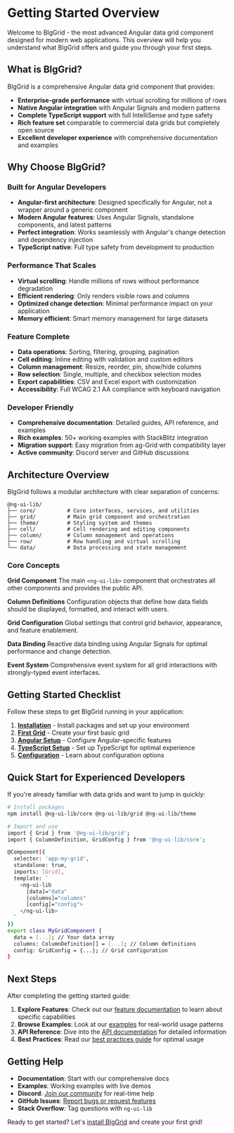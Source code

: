 # Getting Started Overview

Welcome to BlgGrid - the most advanced Angular data grid component designed for modern web applications. This overview will help you understand what BlgGrid offers and guide you through your first steps.

## What is BlgGrid?

BlgGrid is a comprehensive Angular data grid component that provides:

- **Enterprise-grade performance** with virtual scrolling for millions of rows
- **Native Angular integration** with Angular Signals and modern patterns
- **Complete TypeScript support** with full IntelliSense and type safety
- **Rich feature set** comparable to commercial data grids but completely open source
- **Excellent developer experience** with comprehensive documentation and examples

## Why Choose BlgGrid?

### Built for Angular Developers
- **Angular-first architecture**: Designed specifically for Angular, not a wrapper around a generic component
- **Modern Angular features**: Uses Angular Signals, standalone components, and latest patterns
- **Perfect integration**: Works seamlessly with Angular's change detection and dependency injection
- **TypeScript native**: Full type safety from development to production

### Performance That Scales
- **Virtual scrolling**: Handle millions of rows without performance degradation
- **Efficient rendering**: Only renders visible rows and columns
- **Optimized change detection**: Minimal performance impact on your application
- **Memory efficient**: Smart memory management for large datasets

### Feature Complete
- **Data operations**: Sorting, filtering, grouping, pagination
- **Cell editing**: Inline editing with validation and custom editors
- **Column management**: Resize, reorder, pin, show/hide columns
- **Row selection**: Single, multiple, and checkbox selection modes
- **Export capabilities**: CSV and Excel export with customization
- **Accessibility**: Full WCAG 2.1 AA compliance with keyboard navigation

### Developer Friendly
- **Comprehensive documentation**: Detailed guides, API reference, and examples
- **Rich examples**: 50+ working examples with StackBlitz integration
- **Migration support**: Easy migration from ag-Grid with compatibility layer
- **Active community**: Discord server and GitHub discussions

## Architecture Overview

BlgGrid follows a modular architecture with clear separation of concerns:

```
@ng-ui-lib/
├── core/          # Core interfaces, services, and utilities
├── grid/          # Main grid component and orchestration
├── theme/         # Styling system and themes
├── cell/          # Cell rendering and editing components
├── column/        # Column management and operations
├── row/           # Row handling and virtual scrolling
└── data/          # Data processing and state management
```

### Core Concepts

**Grid Component**
The main `<ng-ui-lib>` component that orchestrates all other components and provides the public API.

**Column Definitions**
Configuration objects that define how data fields should be displayed, formatted, and interact with users.

**Grid Configuration**
Global settings that control grid behavior, appearance, and feature enablement.

**Data Binding**
Reactive data binding using Angular Signals for optimal performance and change detection.

**Event System**
Comprehensive event system for all grid interactions with strongly-typed event interfaces.

## Getting Started Checklist

Follow these steps to get BlgGrid running in your application:

1. **[Installation](./installation.md)** - Install packages and set up your environment
2. **[First Grid](./first-grid.md)** - Create your first basic grid
3. **[Angular Setup](./angular-setup.md)** - Configure Angular-specific features
4. **[TypeScript Setup](./typescript-setup.md)** - Set up TypeScript for optimal experience
5. **[Configuration](./configuration.md)** - Learn about configuration options

## Quick Start for Experienced Developers

If you're already familiar with data grids and want to jump in quickly:

```bash
# Install packages
npm install @ng-ui-lib/core @ng-ui-lib/grid @ng-ui-lib/theme

# Import and use
import { Grid } from '@ng-ui-lib/grid';
import { ColumnDefinition, GridConfig } from '@ng-ui-lib/core';

@Component({
  selector: 'app-my-grid',
  standalone: true,
  imports: [Grid],
  template: `
    <ng-ui-lib 
      [data]="data" 
      [columns]="columns" 
      [config]="config">
    </ng-ui-lib>
  `
})
export class MyGridComponent {
  data = [...]; // Your data array
  columns: ColumnDefinition[] = [...]; // Column definitions
  config: GridConfig = {...}; // Grid configuration
}
```

## Next Steps

After completing the getting started guide:

1. **Explore Features**: Check out our [feature documentation](../features/) to learn about specific capabilities
2. **Browse Examples**: Look at our [examples](../examples/) for real-world usage patterns
3. **API Reference**: Dive into the [API documentation](../api-reference/) for detailed information
4. **Best Practices**: Read our [best practices guide](../guides/best-practices.md) for optimal usage

## Getting Help

- **Documentation**: Start with our comprehensive docs
- **Examples**: Working examples with live demos
- **Discord**: [Join our community](https://discord.gg/ng-ui-lib) for real-time help
- **GitHub Issues**: [Report bugs or request features](https://github.com/your-org/ng-ui-lib/issues)
- **Stack Overflow**: Tag questions with `ng-ui-lib`

Ready to get started? Let's [install BlgGrid](./installation.md) and create your first grid!